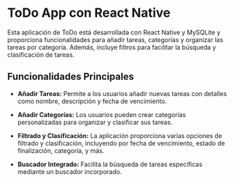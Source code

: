 # ToDo App con React Native

Esta aplicación de ToDo está desarrollada con React Native y MySQLite y proporciona funcionalidades para añadir tareas, categorías y organizar las tareas por categoría. Además, incluye filtros para facilitar la búsqueda y clasificación de tareas.

## Funcionalidades Principales

- **Añadir Tareas:** Permite a los usuarios añadir nuevas tareas con detalles como nombre, descripción y fecha de vencimiento.

- **Añadir Categorías:** Los usuarios pueden crear categorías personalizadas para organizar y clasificar sus tareas.

- **Filtrado y Clasificación:** La aplicación proporciona varias opciones de filtrado y clasificación, incluyendo por fecha de vencimiento, estado de finalización, categoría, y más.

- **Buscador Integrado:** Facilita la búsqueda de tareas específicas mediante un buscador incorporado.
